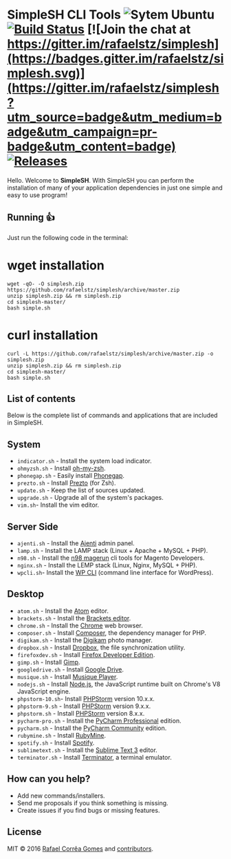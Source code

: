 # SimpleSH CLI Tools ![Sytem Ubuntu](https://img.shields.io/badge/System-Ubuntu-orange.svg)  [![Build Status](https://travis-ci.org/rafaelstz/simplesh.svg?branch=master)](https://travis-ci.org/rafaelstz/simplesh) [![Join the chat at https://gitter.im/rafaelstz/simplesh](https://badges.gitter.im/rafaelstz/simplesh.svg)](https://gitter.im/rafaelstz/simplesh?utm_source=badge&utm_medium=badge&utm_campaign=pr-badge&utm_content=badge)  [![Releases](https://img.shields.io/github/release/rafaelstz/simplesh.svg)](https://github.com/rafaelstz/simplesh/releases)

Hello. Welcome to **SimpleSH**. With SimpleSH you can perform the installation of many of your application dependencies in just one simple and easy to use program!

## Running :thumbsup:

Just run the following code in the terminal:

# wget installation

```shell
wget -qO- -O simplesh.zip https://github.com/rafaelstz/simplesh/archive/master.zip
unzip simplesh.zip && rm simplesh.zip
cd simplesh-master/
bash simple.sh
```

# curl installation

```shell
curl -L https://github.com/rafaelstz/simplesh/archive/master.zip -o simplesh.zip
unzip simplesh.zip && rm simplesh.zip
cd simplesh-master/
bash simple.sh
```

## List of contents

Below is the complete list of commands and applications that are included in SimpleSH.

## System
* `indicator.sh` - Install the system load indicator.
* `ohmyzsh.sh` - Install [oh-my-zsh](https://github.com/robbyrussell/oh-my-zsh).
* `phonegap.sh` - Easily install [Phonegap](http://phonegap.com/).
* `prezto.sh` - Install [Prezto](https://github.com/sorin-ionescu/prezto) (for Zsh).
* `update.sh` - Keep the list of sources updated.
* `upgrade.sh` - Upgrade all of the system's packages.
* `vim.sh`- Install the vim editor.

## Server Side
* `ajenti.sh` - Install the  [Ajenti](http://ajenti.org/) admin panel.
* `lamp.sh` - Install the LAMP stack (Linux + Apache + MySQL + PHP).
* `n98.sh` - Install the [n98 magerun](https://github.com/netz98/n98-magerun) cli tools for Magento Developers.
* `nginx.sh` - Install the LEMP stack (Linux, Nginx, MySQL + PHP).
* `wpcli.sh`- Install the [WP CLI](http://wp-cli.org/) (command line interface for WordPress).

## Desktop
* `atom.sh` - Install the [Atom](http://phonegap.com/) editor.
* `brackets.sh` - Install the [Brackets editor](http://brackets.io/).
* `chrome.sh` - Install the [Chrome](https://www.google.com.br/chrome/browser/desktop/) web browser.
* `composer.sh` - Install [Composer](https://getcomposer.org/), the dependency manager for PHP.
* `digikam.sh` - Install the [Digikam](https://www.digikam.org/) photo manager.
* `dropbox.sh` - Install [Dropbox](https://www.dropbox.com/), the file synchronization utility.
* `firefoxdev.sh` - Install [Firefox Developer Edition](https://www.mozilla.org/pt-BR/firefox/developer/).
* `gimp.sh`  - Install [Gimp](https://www.gimp.org/).
* `googledrive.sh` - Install [Google Drive](https://www.google.com/intl/pt-BR/drive/download/).
* `musique.sh` - Install [Musique Player](http://flavio.tordini.org/musique).
* `nodejs.sh` - Install [Node.js](https://nodejs.org/en/), the JavaScript runtime built on Chrome's V8 JavaScript engine.
* `phpstorm-10.sh`- Install [PHPStorm](http://phonegap.com/) version 10.x.x.
* `phpstorm-9.sh` - Install [PHPStorm](https://goo.gl/suHdH5 ) version 9.x.x.
* `phpstorm.sh` - Install  [PHPStorm](https://goo.gl/suHdH5) version 8.x.x.
* `pycharm-pro.sh` - Install the [PyCharm Professional](https://www.jetbrains.com/pycharm/) edition.
* `pycharm.sh` - Install the [PyCharm Community](https://www.jetbrains.com/pycharm/) edition.
* `rubymine.sh` - Install [RubyMine](https://www.jetbrains.com/ruby/).
* `spotify.sh` - Install [Spotify](https://www.spotify.com).
* `sublimetext.sh` - Install the [Sublime Text 3](http://www.sublimetext.com/3/) editor.
* `terminator.sh` - Install [Terminator](https://code.google.com/archive/p/jessies/wikis/Terminator.wiki), a terminal emulator.

## How can you help?

 - Add new commands/installers.
 - Send me proposals if you think something is missing.
 - Create issues if you find bugs or missing features.


## License

MIT © 2016 [Rafael Corrêa Gomes](https://github.com/rafaelstz) and [ contributors](https://github.com/rafaelstz/simplesh/graphs/contributors).
